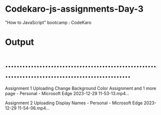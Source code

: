 # Codekaro-js-assignments-Day-3
"How to JavaScript" bootcamp : CodeKaro

# Output
# .................................................................................................
Assignment 1
Uploading Change Background Color Assignment and 1 more page - Personal - Microsoft​ Edge 2023-12-29 11-53-13.mp4…

Assignment 2
Uploading Display Names - Personal - Microsoft​ Edge 2023-12-29 11-54-06.mp4…

